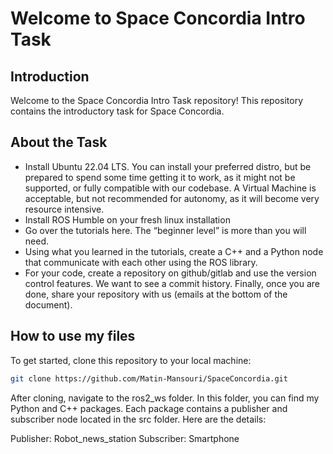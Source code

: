# Welcome to Space Concordia Intro Task

## Introduction
Welcome to the Space Concordia Intro Task repository! This repository contains the introductory task for Space Concordia.

## About the Task
- Install Ubuntu 22.04 LTS. You can install your preferred distro, but be prepared to
spend some time getting it to work, as it might not be supported, or fully
compatible with our codebase. A Virtual Machine is acceptable, but not
recommended for autonomy, as it will become very resource intensive.
- Install ROS Humble on your fresh linux installation
- Go over the tutorials here. The “beginner level” is more than you will need.
- Using what you learned in the tutorials, create a C++ and a Python node that
communicate with each other using the ROS library.
- For your code, create a repository on github/gitlab and use the version control
features. We want to see a commit history. Finally, once you are done, share
your repository with us (emails at the bottom of the document).

## How to use my files
To get started, clone this repository to your local machine:

```bash
git clone https://github.com/Matin-Mansouri/SpaceConcordia.git
```
After cloning, navigate to the ros2_ws folder. In this folder, you can find my Python and C++ packages. Each package contains a publisher and subscriber node located in the src folder. Here are the details:

Publisher: Robot_news_station
Subscriber: Smartphone
